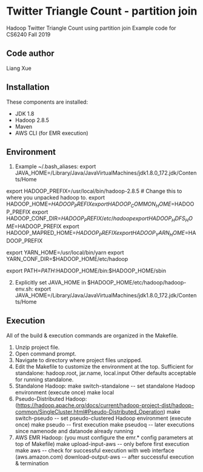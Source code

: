 # Twitter Triangle Count - partition join

Hadoop Twitter Triangle Count using partition join
Example code for CS6240
Fall 2019

Code author
-----------
Liang Xue

Installation
------------
These components are installed:
- JDK 1.8
- Hadoop 2.8.5
- Maven
- AWS CLI (for EMR execution)

Environment
-----------
1) Example ~/.bash_aliases:
export JAVA_HOME=/Library/Java/JavaVirtualMachines/jdk1.8.0_172.jdk/Contents/Home

export HADOOP_PREFIX=/usr/local/bin/hadoop-2.8.5 # Change this to where you unpacked hadoop to.
export HADOOP_HOME=$HADOOP_PREFIX
export HADOOP_COMMON_HOME=$HADOOP_PREFIX
export HADOOP_CONF_DIR=$HADOOP_PREFIX/etc/hadoop
export HADOOP_HDFS_HOME=$HADOOP_PREFIX
export HADOOP_MAPRED_HOME=$HADOOP_PREFIX
export HADOOP_YARN_HOME=$HADOOP_PREFIX

export YARN_HOME=/usr/local/bin/yarn
export YARN_CONF_DIR=$HADOOP_HOME/etc/hadoop

export PATH=$PATH:$HADOOP_HOME/bin:$HADOOP_HOME/sbin

2) Explicitly set JAVA_HOME in $HADOOP_HOME/etc/hadoop/hadoop-env.sh:
export JAVA_HOME=/Library/Java/JavaVirtualMachines/jdk1.8.0_172.jdk/Contents/Home

Execution
---------
All of the build & execution commands are organized in the Makefile.
1) Unzip project file.
2) Open command prompt.
3) Navigate to directory where project files unzipped.
4) Edit the Makefile to customize the environment at the top.
Sufficient for standalone: hadoop.root, jar.name, local.input
Other defaults acceptable for running standalone.
5) Standalone Hadoop:
make switch-standalone        -- set standalone Hadoop environment (execute once)
make local
6) Pseudo-Distributed Hadoop: (https://hadoop.apache.org/docs/current/hadoop-project-dist/hadoop-common/SingleCluster.html#Pseudo-Distributed_Operation)
make switch-pseudo            -- set pseudo-clustered Hadoop environment (execute once)
make pseudo                    -- first execution
make pseudoq                -- later executions since namenode and datanode already running 
7) AWS EMR Hadoop: (you must configure the emr.* config parameters at top of Makefile)
make upload-input-aws        -- only before first execution
make aws                    -- check for successful execution with web interface (aws.amazon.com)
download-output-aws            -- after successful execution & termination
